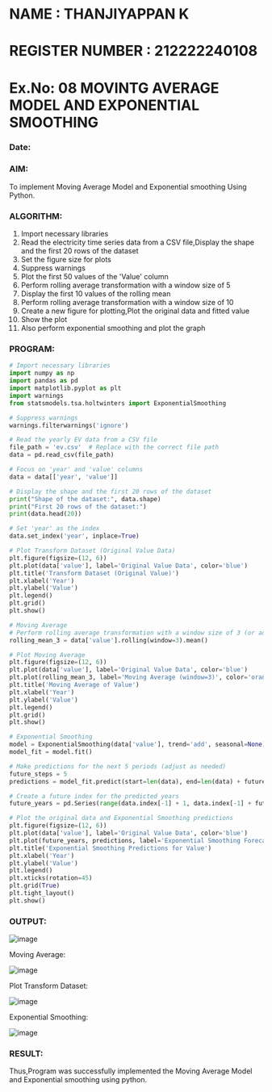 # NAME : THANJIYAPPAN K
# REGISTER NUMBER : 212222240108
# Ex.No: 08     MOVINTG AVERAGE MODEL AND EXPONENTIAL SMOOTHING
### Date: 


### AIM:
To implement Moving Average Model and Exponential smoothing Using Python.
### ALGORITHM:
1. Import necessary libraries
2. Read the electricity time series data from a CSV file,Display the shape and the first 20 rows of
the dataset
3. Set the figure size for plots
4. Suppress warnings
5. Plot the first 50 values of the 'Value' column
6. Perform rolling average transformation with a window size of 5
7. Display the first 10 values of the rolling mean
8. Perform rolling average transformation with a window size of 10
9. Create a new figure for plotting,Plot the original data and fitted value
10. Show the plot
11. Also perform exponential smoothing and plot the graph
### PROGRAM:
```py
# Import necessary libraries
import numpy as np
import pandas as pd
import matplotlib.pyplot as plt
import warnings
from statsmodels.tsa.holtwinters import ExponentialSmoothing

# Suppress warnings
warnings.filterwarnings('ignore')

# Read the yearly EV data from a CSV file
file_path = 'ev.csv'  # Replace with the correct file path
data = pd.read_csv(file_path)

# Focus on 'year' and 'value' columns
data = data[['year', 'value']]

# Display the shape and the first 20 rows of the dataset
print("Shape of the dataset:", data.shape)
print("First 20 rows of the dataset:")
print(data.head(20))

# Set 'year' as the index
data.set_index('year', inplace=True)

# Plot Transform Dataset (Original Value Data)
plt.figure(figsize=(12, 6))
plt.plot(data['value'], label='Original Value Data', color='blue')
plt.title('Transform Dataset (Original Value)')
plt.xlabel('Year')
plt.ylabel('Value')
plt.legend()
plt.grid()
plt.show()

# Moving Average
# Perform rolling average transformation with a window size of 3 (or adjust as needed)
rolling_mean_3 = data['value'].rolling(window=3).mean()

# Plot Moving Average
plt.figure(figsize=(12, 6))
plt.plot(data['value'], label='Original Value Data', color='blue')
plt.plot(rolling_mean_3, label='Moving Average (window=3)', color='orange')
plt.title('Moving Average of Value')
plt.xlabel('Year')
plt.ylabel('Value')
plt.legend()
plt.grid()
plt.show()

# Exponential Smoothing
model = ExponentialSmoothing(data['value'], trend='add', seasonal=None)
model_fit = model.fit()

# Make predictions for the next 5 periods (adjust as needed)
future_steps = 5
predictions = model_fit.predict(start=len(data), end=len(data) + future_steps - 1)

# Create a future index for the predicted years
future_years = pd.Series(range(data.index[-1] + 1, data.index[-1] + future_steps + 1))

# Plot the original data and Exponential Smoothing predictions
plt.figure(figsize=(12, 6))
plt.plot(data['value'], label='Original Value Data', color='blue')
plt.plot(future_years, predictions, label='Exponential Smoothing Forecast', color='orange')
plt.title('Exponential Smoothing Predictions for Value')
plt.xlabel('Year')
plt.ylabel('Value')
plt.legend()
plt.xticks(rotation=45)
plt.grid(True)
plt.tight_layout()
plt.show()


```
### OUTPUT:


![image](https://github.com/user-attachments/assets/f7fc57c1-3822-4f1c-9e22-9cacc621acbb)


Moving Average:

![image](https://github.com/user-attachments/assets/2a7740cc-f1cb-4379-b735-da95711efc24)



Plot Transform Dataset:

![image](https://github.com/user-attachments/assets/c061a88c-0cb7-435e-a065-e66da717b0e5)


Exponential Smoothing:

![image](https://github.com/user-attachments/assets/c4b14532-ec5c-4b8f-9560-0c4be618161c)


### RESULT:
Thus,Program was successfully implemented the Moving Average Model and Exponential smoothing using python.
